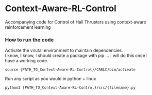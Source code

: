 # Context-Aware-RL-Control
Accompanying code for Control of Hall Thrusters using context-aware reinforcement learning

### How to run the code
Activate the virutal environment to maintain dependencies. \
I know, I know, I should create a package with pip ... I will do this once I have a working code.
  
    source {PATH_TO_Context-Aware-RL-Control}/CARLC/bin/activate
    
 Run any script as you would in python + linux
 
    python3 {PATH_TO_Context-Aware-RL-Control}/src/{filename}.py 
